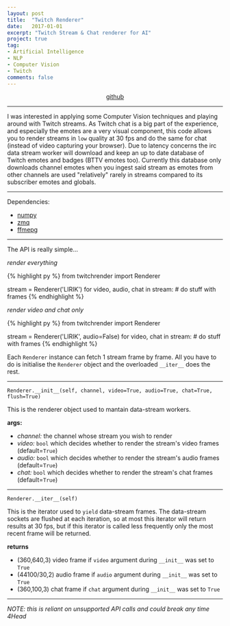 ```yaml
---
layout: post
title:  "Twitch Renderer"
date:   2017-01-01
excerpt: "Twitch Stream & Chat renderer for AI"
project: true
tag:
- Artificial Intelligence 
- NLP
- Computer Vision
- Twitch
comments: false
---
```



[<center> github </center>](https://github.com/TheDiscoMole/twitch-renderer)

------------------------------------------------------------------

I was interested in applying some Computer Vision techniques and playing around with Twitch streams. As Twitch chat is a big part of the experience, and especially the emotes are a very visual component, this code allows you to render streams in `low` quality at 30 fps and do the same for chat (instead of video capturing your browser). Due to latency concerns the irc data stream worker will download and keep an up to date database of Twitch emotes and badges (BTTV emotes too). Currently this database only downloads channel emotes when you ingest said stream as emotes from other channels are used "relatively" rarely in streams compared to its subscriber emotes and globals.

------------------------------------------------------------------

Dependencies:

* [numpy](http://www.scipy.org/scipylib/download.html)
* [zmq](http://zeromq.org/bindings:python)
* [ffmepg](https://ffmpeg.org/download.html)

------------------------------------------------------------------

The API is really simple...

*render everything*

{% highlight py %}
from twitchrender import Renderer

stream = Renderer('LIRIK')
for video, audio, chat in stream:
    # do stuff with frames
{% endhighlight %}

*render video and chat only*

{% highlight py %}
from twitchrender import Renderer

stream = Renderer('LIRIK', audio=False)
for video, chat in stream:
    # do stuff with frames
{% endhighlight %}

Each `Renderer` instance can fetch 1 stream frame by frame. All you have to do is initialise the `Renderer` object and the overloaded `__iter__` does the rest.

------------------------------------------------------------------

`Renderer.__init__(self, channel, video=True, audio=True, chat=True, flush=True)`

This is the renderer object used to mantain data-stream workers.

**args:**

* *channel:* the channel whose stream you wish to render
* *video:* `bool` which decides whether to render the stream's video frames (default=`True`)
* *audio:* `bool` which decides whether to render the stream's audio frames (default=`True`)
* *chat:* `bool` which decides whether to render the stream's chat frames (default=`True`)

------------------------------------------------------------------

`Renderer.__iter__(self)`

This is the iterator used to `yield` data-stream frames. The data-stream sockets are flushed at each iteration, so at most this iterator will return results at 30 fps, but if this iterator is called less frequently only the most recent frame will be returned.

**returns**

* (360,640,3) video frame if `video` argument during `__init__` was set to `True`
* (44100/30,2) audio frame if `audio` argument during `__init__` was set to `True`
* (360,100,3) chat frame if `chat` argument during `__init__` was set to `True`

------------------------------------------------------------------

*NOTE: this is reliant on unsupported API calls and could break any time 4Head*
